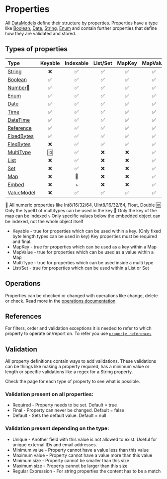# Properties

All [DataModels](../datamodel.md) define their structure by properties. Properties 
have a type like [Boolean](types/boolean.md), [Date](types/date.md), [String](types/string.md), 
[Enum](types/enum.md) and contain further properties that define how they are validated 
and stored.

## Types of properties

|Type                                     |Keyable |Indexable |List/Set|MapKey|MapValue|MultiType|
|:----------------------------------------|:------:|:--------:|:------:|:----:|:------:|:-------:|
|[String](types/string.md)                |❌      |✅        |✅      |✅    |✅       |✅       |
|[Boolean](types/boolean.md)              |✅      |✅        |✅      |✅    |✅       |✅       |
|[Number](types/number.md)🔢              |✅      |✅        |✅      |✅    |✅       |✅       |
|[Enum](types/enum.md)                    |✅      |✅        |✅      |✅    |✅       |✅       |
|[Date](types/date.md)                    |✅      |✅        |✅      |✅    |✅       |✅       |
|[Time](types/time.md)                    |✅      |✅        |✅      |✅    |✅       |✅       |
|[DateTime](types/datetime.md)            |✅      |✅        |✅      |✅    |✅       |✅       |
|[Reference](types/reference.md)          |✅      |✅        |✅      |✅    |✅       |✅       |
|[FixedBytes](types/fixedBytes.md)        |✅      |✅        |✅      |✅    |✅       |✅       |
|[FlexBytes](types/flexBytes.md)          |❌      |✅        |✅      |✅    |✅       |✅       |
|[MultiType](types/multiType.md)          |🆔      |✅        |❌      |❌    |✅       |✅       |
|[List](types/list.md)                    |❌      |✅        |❌      |❌    |✅       |✅       |
|[Set](types/set.md)                      |❌      |✅        |❌      |❌    |✅       |✅       |
|[Map](types/map.md)                      |❌      |🔑        |❌      |❌    |✅       |✅       |
|[Embed](types/embeddedValues.md)         |❌      |⤵️        |❌      |❌    |✅       |✅       |
|[ValueModel](types/valueModel.md)        |❌      |✅        |✅      |✅    |✅       |✅       |

🔢 All numeric properties like Int8/16/32/64, UInt8/16/32/64, Float, Double 
🆔 Only the typeID of multitypes can be used in the key
🔑 Only the key of the map can be indexed 
⤵️ Only specific values below the embedded object can be indexed, not the whole object itself


- Keyable - true for properties which can be used within a key. 
            (Only fixed byte length types can be used in key)
            Key properties must be required and final.
- MapKey - true for properties which can be used as a key within a Map
- MapValue - true for properties which can be used as a value within a Map
- MultiType - true for properties which can be used inside a multi type
- List/Set - true for properties which can be used within a List or Set

## Operations

Properties can be checked or changed with operations like change, delete or
check. Read more in the [operations documentation](operations.md)

## References
For filters, order and validation exceptions it is needed to refer
to which property to operate on/report on. To refer you use 
[`property references`](references.md)

## Validation

All property definitions contain ways to add validations. These validations
can be things like making a property required, has a minimum value or
length or specific validations like a regex for a String property.

Check the page for each type of property to see what is possible.

### Validation present on all properties:

* Required - Property needs to be set. Default = true
* Final - Property can never be changed. Default = false
* Default - Sets the default value. Default = null

### Validation present depending on the type:

* Unique - Another field with this value is not allowed to exist. Useful 
for unique external IDs and email addresses.
* Minimum value - Property cannot have a value less than this value
* Maximum value - Property cannot have a value more than this value
* Minimum size - Property cannot be smaller than this size
* Maximum size - Property cannot be larger than this size
* Regular Expression - For string properties the content has to be a match
